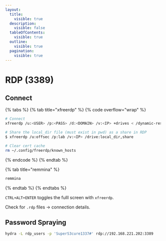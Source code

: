 ```yaml
---
layout:
  title:
    visible: true
  description:
    visible: false
  tableOfContents:
    visible: true
  outline:
    visible: true
  pagination:
    visible: true
---
```


# RDP (3389)

## Connect

{% tabs %}
{% tab title="xfreerdp" %}
{% code overflow="wrap" %}
```bash
# Connect
xfreerdp /u:<USER> /p:<PASS> /d:<DOMAIN> /v:<IP> +drives < /dynamic-resolution /f | /smart-sizing >

# Share the local_dir file (must exist in pwd) as a share in RDP
$ xfreerdp /u:offsec /p:lab /v:<IP> /drive:local_dir,share

# Clear cert cache
rm ~/.config/freerdp/known_hosts
```
{% endcode %}
{% endtab %}

{% tab title="remmina" %}
```bash
remmina
```
{% endtab %}
{% endtabs %}

`CTRL+ALT+ENTER` toggles the fulll screen with `xfreerdp`.

Check for `.rdp` files -> connection details.

## Password Spraying

```bash
hydra -L rdp_users -p 'SuperS3cure1337#' rdp://192.168.221.202:3389
```
